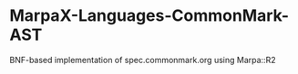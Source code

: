 MarpaX-Languages-CommonMark-AST
===============================

BNF-based implementation of spec.commonmark.org using Marpa::R2
